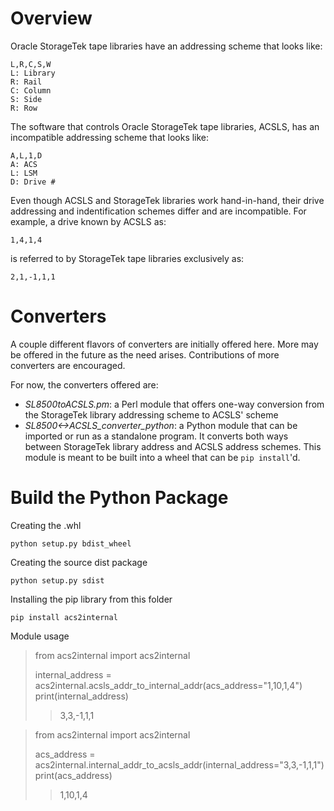Overview
========

Oracle StorageTek tape libraries have an addressing scheme that looks like:

    L,R,C,S,W
    L: Library
    R: Rail
    C: Column
    S: Side
    R: Row

The software that controls Oracle StorageTek tape libraries, ACSLS, has an
incompatible addressing scheme that looks like:

    A,L,1,D
    A: ACS
    L: LSM
    D: Drive #

Even though ACSLS and StorageTek libraries work hand-in-hand, their drive
addressing and indentification schemes differ and are incompatible. For example,
a drive known by ACSLS as:

    1,4,1,4

is referred to by StorageTek tape libraries exclusively as:

    2,1,-1,1,1 

Converters
==========

A couple different flavors of converters are initially offered here. More may be
offered in the future as the need arises. Contributions of more converters are
encouraged.

For now, the converters offered are:

* *SL8500toACSLS.pm*: a Perl module that offers one-way conversion from the
StorageTek library addressing scheme to ACSLS' scheme
* *SL8500<->ACSLS_converter_python*: a Python module that can be imported or run as
a standalone program. It converts both ways between StorageTek library address
and ACSLS address schemes. This module is meant to be built into a wheel that
can be `pip install`'d.

Build the Python Package
========================

Creating the .whl

    python setup.py bdist_wheel

Creating the source dist package

    python setup.py sdist

Installing the pip library from this folder

    pip install acs2internal

Module usage

>from acs2internal import acs2internal
>
>internal_address =
>acs2internal.acsls_addr_to_internal_addr(acs_address="1,10,1,4")
>print(internal_address)
>
>> 3,3,-1,1,1

>from acs2internal import acs2internal
>
>acs_address =
>acs2internal.internal_addr_to_acsls_addr(internal_address="3,3,-1,1,1")
>print(acs_address)
>
>> 1,10,1,4
